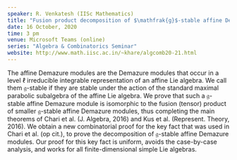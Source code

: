 ```yaml
---
speaker: R. Venkatesh (IISc Mathematics)
title: "Fusion product decomposition of $\mathfrak{g}$-stable affine Demazure modules"
date: 16 October, 2020
time: 3 pm
venue: Microsoft Teams (online)
series: "Algebra & Combinatorics Seminar"
website: http://www.math.iisc.ac.in/~khare/algcomb20-21.html
---
```


The​ affine Demazure modules are the Demazure modules that occur in a level
$\ell$ irreducible integrable representation of an affine Lie algebra. We
call them $\mathfrak{g}$-stable if they are stable under the action of the
standard maximal parabolic subalgebra of the affine Lie algebra. We prove
that such a $\mathfrak{g}$-stable affine Demazure module is isomorphic to
the fusion (tensor) product of smaller $\mathfrak{g}$-stable affine Demazure
modules, thus completing the main theorems of Chari et al. (J. Algebra, 2016)
and Kus et al. (Represent. Theory, 2016). We obtain a new combinatorial proof 
for the key fact that was used in Chari et al. (op cit.), to prove the
decomposition of $\mathfrak{g}$-stable affine Demazure modules. Our proof for
this key fact is uniform, avoids the case-by-case analysis, and works for all
finite-dimensional simple Lie algebras.
